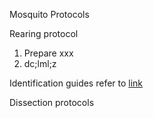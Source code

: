 Mosquito Protocols


Rearing protocol
1. Prepare xxx 
2. dc;lml;z

Identification guides
refer to [link](cscd.html)


Dissection protocols


